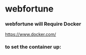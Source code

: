 # webfortune

### webfortune will Require Docker
https://www.docker.com/
### to set the container up: 
